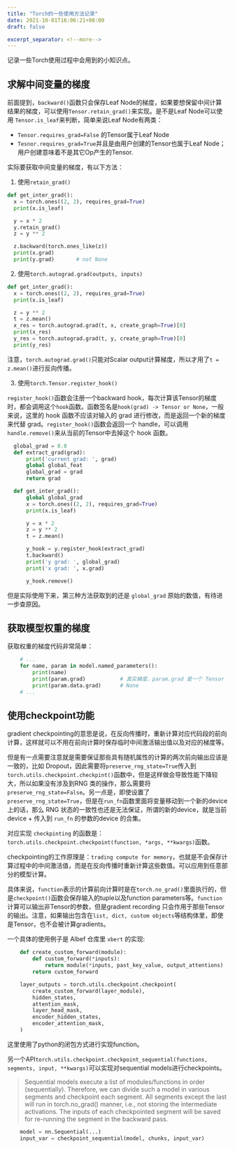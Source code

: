 ```yaml
---
title: "Torch的一些使用方法记录"
date: 2021-10-01T16:06:21+08:00
draft: false

excerpt_separator: <!--more-->
---
```


记录一些Torch使用过程中会用到的小知识点。<!--more-->

## 求解中间变量的梯度

前面提到，`backward()`函数只会保存Leaf Node的梯度，如果要想保留中间计算结果的梯度，可以使用`Tensor.retain_grad()`来实现。是不是Leaf Node可以使用 `Tensor.is_leaf`来判断，简单来说Leaf Node有两类：

* `Tensor.requires_grad=False` 的Tensor属于Leaf Node
* `Tesnor.requires_grad=True`并且是由用户创建的Tensor也属于Leaf Node；用户创建意味着不是其它Op产生的Tensor.

实际要获取中间变量的梯度，有以下方法：

1. 使用`retain_grad()`

  ```python {linenos=table}
  def get_inter_grad():
    x = torch.ones((2, 2), requires_grad=True) 
    print(x.is_leaf)

    y = x * 2
    y.retain_grad()
    z = y ** 2

    z.backward(torch.ones_like(z))
    print(x.grad)
    print(y.grad)       # not None
  ```

2. 使用`torch.autograd.grad(outputs, inputs)`

  ```python {linenos=table}
  def get_inter_grad():
    x = torch.ones((2, 2), requires_grad=True) 
    print(x.is_leaf)

    z = y ** 2
    t = z.mean()
    x_res = torch.autograd.grad(t, x, create_graph=True)[0]
    print(x_res)
    y_res = torch.autograd.grad(t, y, create_graph=True)[0]
    print(y_res)
  ```

  注意，`torch.autograd.grad()`只能对Scalar output计算梯度，所以才用了`t = z.mean()`进行反向传播。

3. 使用`torch.Tensor.register_hook()`

  `register_hook()`函数会注册一个backward hook，每次计算该Tensor的梯度时，都会调用这个`hook`函数。函数签名是`hook(grad) -> Tensor or None`，一般来说，这里的 hook 函数不应该对输入的 grad 进行修改，而是返回一个新的梯度来代替 grad。`register_hook()`函数会返回一个 handle，可以调用`handle.remove()`来从当前的Tensor中去掉这个 hook 函数。

  ```python {linenos=table}
    global_grad = 0.0
    def extract_grad(grad):
        print('current grad: ', grad)
        global global_feat
        global_grad = grad
        return grad

    def get_inter_grad():
        global global_grad
        x = torch.ones((2, 2), requires_grad=True) 
        print(x.is_leaf)

        y = x * 2
        z = y ** 2
        t = z.mean()

        y_hook = y.register_hook(extract_grad)
        t.backward()
        print('y grad: ', global_grad)
        print('x grad: ', x.grad)

        y_hook.remove()
  ```

  但是实际使用下来，第三种方法获取到的还是 `global_grad` 原始的数值，有待进一步查原因。

## 获取模型权重的梯度

获取权重的梯度代码非常简单：

``` python {linenos=table}
    # ...
    for name, param in model.named_parameters():
        print(name)
        print(param.grad)           # 真实梯度，param.grad 是一个 Tensor
        print(param.data.grad)      # None
    # ...
```

## 使用checkpoint功能

gradient checkpointing的意思是说，在反向传播时，重新计算对应代码段的前向计算，这样就可以不用在前向计算时保存临时中间激活输出值以及对应的梯度等。

但是有一点需要注意就是需要保证那些具有随机属性的计算的两次前向输出应该是一致的，比如 Dropout，因此需要将`preserve_rng_state=True`传入到`torch.utils.checkpoint.checkpint()`函数中，但是这样做会导致性能下降较大，所以如果没有涉及到RNG 类的操作，那么需要将`preserve_rng_state=False`。另一点是，即使设置了`preserve_rng_state=True`，但是在`run_fn`函数里面将变量移动到一个新的device上的话，那么 RNG 状态的一致性也还是无法保证，所谓的新的device，就是当前device + 传入到 `run_fn` 的参数的device 的合集。

对应实现 `checkpinting` 的函数是：`torch.utils.checkpoint.checkpoint(function, *args, **kwargs)`函数。

checkpointing的工作原理是：`trading compute for memory`，也就是不会保存计算过程中的中间激活值，而是在反向传播时重新计算这些数值。可以应用到任意部分的模型计算。

具体来说，`function`表示的计算前向计算时是在`torch.no_grad()`里面执行的，但是`checkpoint()`函数会保存输入的tuple以及function parameters等。`function`计算可以输出非Tensor的参数，但是gradient recording 只会作用于那些Tensor的输出。注意，如果输出包含在`list, dict, custom objects`等结构体里，即使是Tensor，也不会被计算gradients。

一个具体的使用例子是 Albef 仓库里 `xbert` 的实现:

``` python {linenos=table}
    def create_custom_forward(module):
        def custom_forward(*inputs):
            return module(*inputs, past_key_value, output_attentions)
        return custom_forward

    layer_outputs = torch.utils.checkpoint.checkpoint(
        create_custom_forward(layer_module),
        hidden_states,
        attention_mask,
        layer_head_mask,
        encoder_hidden_states,
        encoder_attention_mask,
    )
```

这里使用了python的闭包方式进行实现function。

另一个API`torch.utils.checkpoint.checkpoint_sequential(functions, segments, input, **kwargs)`可以实现对sequential models进行checkpoints。

> Sequential models execute a list of modules/functions in order (sequentially). Therefore, we can divide such a model in various segments and checkpoint each segment. All segments except the last will run in torch.no_grad() manner, i.e., not storing the intermediate activations. The inputs of each checkpointed segment will be saved for re-running the segment in the backward pass.

``` python
    model = nn.Sequential(...)
    input_var = checkpoint_sequential(model, chunks, input_var)
```
